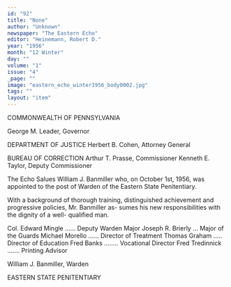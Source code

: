 ```yaml
---
id: "92"
title: "None"
author: "Unknown"
newspaper: "The Eastern Echo"
editor: "Heinemann, Robert D."
year: "1956"
month: "12 Winter"
day: ""
volume: "1"
issue: "4"
_page: ""
image: "eastern_echo_winter1956_body0002.jpg"
tags: ""
layout: "item"
---
```

COMMONWEALTH OF PENNSYLVANIA

George M. Leader, Governor

DEPARTMENT OF JUSTICE
Herbert B. Cohen, Attorney General

BUREAU OF CORRECTION
Arthur T. Prasse, Commissioner
Kenneth E. Taylor, Deputy Commissioner

The Echo Salues
William J. Banmiller
who, on October 1st, 1956, was appointed to the post of
Warden of the Eastern State Penitentiary.

With a background of thorough training, distinguished
achievement and progressive policies, Mr. Banmiller as-
sumes his new responsibilities with the dignity of a well-
qualified man.

Col. Edward Mingle ...... Deputy Warden
Major Joseph R. Brierly ... Major of the Guards
Michael Morello ...... Director of Treatment
Thomas Graham ..... Director of Education
Fred Banks ........ Vocational Director
Fred Tredinnick ....... Printing Advisor

William J. Banmiller, Warden

EASTERN STATE PENITENTIARY
